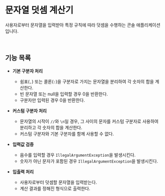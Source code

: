 # 문자열 덧셈 계산기

사용자로부터 문자열을 입력받아 특정 규칙에 따라 덧셈을 수행하는 콘솔 애플리케이션입니다.

<br>

## 기능 목록

-   **기본 구분자 처리**
    -   쉼표(`,`) 또는 콜론(`:`)을 구분자로 가지는 문자열을 분리하여 각 숫자의 합을 계산한다.
    -   빈 문자열 또는 null을 입력할 경우 0을 반환한다.
    -   구분자만 입력된 경우 0을 반환한다.

-   **커스텀 구분자 처리**
    -   문자열의 시작이 `//`와 `\n`일 경우, 그 사이의 문자를 커스텀 구분자로 사용하여 분리하고 각 숫자의 합을 계산한다.
    -   커스텀 구분자와 기본 구분자를 함께 사용할 수 없다.

-   **입력값 검증**
    -   음수를 입력할 경우 `IllegalArgumentException`을 발생시킨다.
    -   숫자가 아닌 문자가 포함된 경우 `IllegalArgumentException`을 발생시킨다.

-   **입출력 처리**
    -   사용자로부터 덧셈할 문자열을 입력받는다.
    -   계산 결과를 정해진 형식으로 출력한다.
